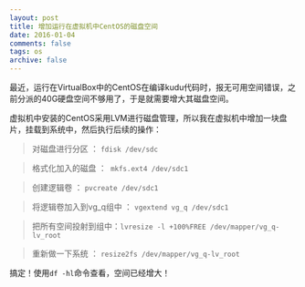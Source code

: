 ```yaml
---
layout: post
title: 增加运行在虚拟机中CentOS的磁盘空间 
date: 2016-01-04
comments: false
tags: os
archive: false
---
```

最近，运行在VirtualBox中的CentOS在编译kudu代码时，报无可用空间错误，之前分派的40G硬盘空间不够用了，于是就需要增大其磁盘空间。

虚拟机中安装的CentOS采用LVM进行磁盘管理，所以我在虚拟机中增加一块盘片，挂载到系统中，然后执行后续的操作：

> 对磁盘进行分区 ： ``fdisk /dev/sdc``

> 格式化加入的磁盘 ：`` mkfs.ext4 /dev/sdc1``

> 创建逻辑卷 ： ``pvcreate /dev/sdc1``

> 将逻辑卷加入到vg_q组中 ： ``vgextend vg_q /dev/sdc1``

> 把所有空间投射到组中：``lvresize -l +100%FREE /dev/mapper/vg_q-lv_root``

> 重新做一下系统 ： ``resize2fs /dev/mapper/vg_q-lv_root``


搞定！使用``df -hl``命令查看，空间已经增大！
